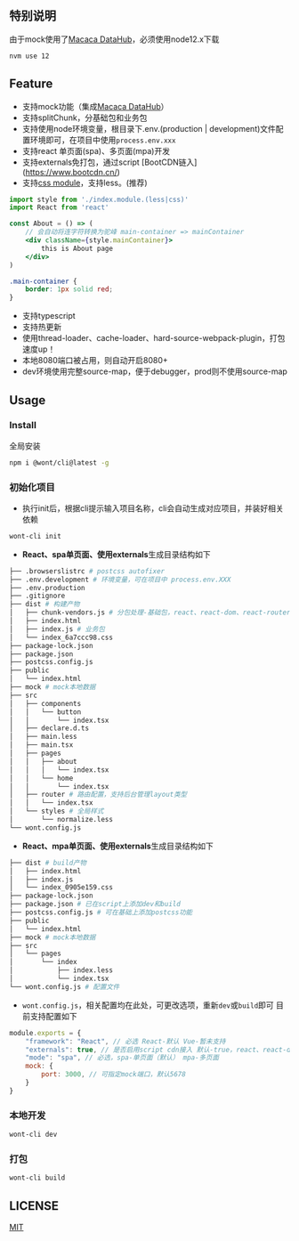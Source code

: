 ## 特别说明
由于mock使用了[Macaca DataHub](https://macacajs.github.io/macaca-datahub/zh/)，必须使用node12.x下载
```bash
nvm use 12
```

## Feature
- 支持mock功能（集成[Macaca DataHub](https://macacajs.github.io/macaca-datahub/zh/)）
- 支持splitChunk，分基础包和业务包
- 支持使用node环境变量，根目录下.env.(production | development)文件配置环境即可，在项目中使用`process.env.xxx`
- 支持react 单页面(spa)、多页面(mpa)开发
- 支持externals免打包，通过script [BootCDN链入]
(https://www.bootcdn.cn/)
- 支持[css module](https://github.com/css-modules/css-modules)，支持less。(推荐)

```jsx
import style from './index.module.(less|css)'
import React from 'react'

const About = () => (
    // 会自动将连字符转换为驼峰 main-container => mainContainer
    <div className={style.mainContainer}>
        this is About page
    </div>
)
```
```css
.main-container {
    border: 1px solid red;
}
```
- 支持typescript
- 支持热更新
- 使用thread-loader、cache-loader、hard-source-webpack-plugin，打包速度up！
- 本地8080端口被占用，则自动开启8080+
- dev环境使用完整source-map，便于debugger，prod则不使用source-map

## Usage
### Install

全局安装
```bash
npm i @wont/cli@latest -g
```

### 初始化项目
- 执行init后，根据cli提示输入项目名称，cli会自动生成对应项目，并装好相关依赖
```bash
wont-cli init
```

- **React、spa单页面、使用externals**生成目录结构如下
```bash
├── .browserslistrc # postcss autofixer
├── .env.development # 环境变量，可在项目中 process.env.XXX
├── .env.production
├── .gitignore
├── dist # 构建产物
│   ├── chunk-vendors.js # 分包处理-基础包，react、react-dom、react-router-dom
│   ├── index.html
│   ├── index.js # 业务包
│   └── index_6a7ccc98.css
├── package-lock.json
├── package.json
├── postcss.config.js
├── public
│   └── index.html
├── mock # mock本地数据
├── src
│   ├── components
│   │   └── button
│   │       └── index.tsx
│   ├── declare.d.ts
│   ├── main.less
│   ├── main.tsx
│   ├── pages
│   │   ├── about
│   │   │   └── index.tsx
│   │   └── home
│   │       └── index.tsx
│   ├── router # 路由配置，支持后台管理layout类型
│   │   └── index.tsx
│   └── styles # 全局样式
│       └── normalize.less
└── wont.config.js
```

- **React、mpa单页面、使用externals**生成目录结构如下
```bash
├── dist # build产物
│   ├── index.html
│   ├── index.js
│   └── index_0905e159.css
├── package-lock.json
├── package.json # 已在script上添加dev和build
├── postcss.config.js # 可在基础上添加postcss功能
├── public
│   └── index.html
├── mock # mock本地数据
├── src
│   └── pages
│       └── index
│           ├── index.less
│           └── index.tsx
└── wont.config.js # 配置文件
```

- `wont.config.js`，相关配置均在此处，可更改选项，重新`dev`或`build`即可
目前支持配置如下
```js
module.exports = {
    "framework": "React", // 必选 React-默认 Vue-暂未支持
    "externals": true, // 是否启用script cdn接入 默认-true，react、react-dom将自动cdn引入
    "mode": "spa", // 必选，spa-单页面（默认） mpa-多页面
    mock: {
        port: 3000, // 可指定mock端口，默认5678
    }
}
```

### 本地开发
```bash
wont-cli dev
```

### 打包
```bash
wont-cli build
```

## LICENSE

[MIT](./LICENSE)
